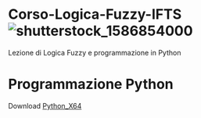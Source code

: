 # Corso-Logica-Fuzzy-IFTS ![shutterstock_1586854000](https://user-images.githubusercontent.com/107934504/174817197-d9def15b-8d5e-4d68-b55d-bf84dd91271b.jpg)
Lezione di Logica Fuzzy e programmazione in Python
# Programmazione Python
Download [Python_X64](https://www.python.org/ftp/python/3.10.5/python-3.10.5-amd64.exe)
